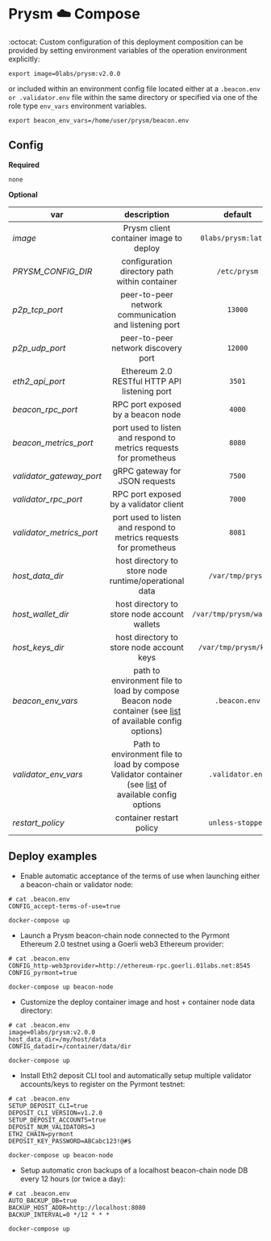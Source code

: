 # Prysm :cloud: Compose

:octocat: Custom configuration of this deployment composition can be provided by setting environment variables of the operation environment explicitly:

`export image=0labs/prysm:v2.0.0`

or included within an environment config file located either at a `.beacon.env or .validator.env` file within the same directory or specified via one of the role type `env_vars` environment variables.

`export beacon_env_vars=/home/user/prysm/beacon.env`

## Config

**Required**

`none`

**Optional**

| var | description | default |
| --- | :---: | :---: |
| *image* | Prysm client container image to deploy | `0labs/prysm:latest` |
| *PRYSM_CONFIG_DIR* | configuration directory path within container | `/etc/prysm` |
| *p2p_tcp_port* | peer-to-peer network communication and listening port | `13000` |
| *p2p_udp_port* | peer-to-peer network discovery port | `12000` |
| *eth2_api_port* | Ethereum 2.0 RESTful HTTP API listening port | `3501` |
| *beacon_rpc_port* | RPC port exposed by a beacon node | `4000` |
| *beacon_metrics_port* | port used to listen and respond to metrics requests for prometheus | `8080` |
| *validator_gateway_port* | gRPC gateway for JSON requests | `7500` |
| *validator_rpc_port* | RPC port exposed by a validator client | `7000` |
| *validator_metrics_port* | port used to listen and respond to metrics requests for prometheus | `8081` |
| *host_data_dir* | host directory to store node runtime/operational data | `/var/tmp/prysm` |
| *host_wallet_dir* | host directory to store node account wallets | `/var/tmp/prysm/wallets` |
| *host_keys_dir* | host directory to store node account keys | `/var/tmp/prysm/keys` |
| *beacon_env_vars* | path to environment file to load by compose Beacon node container (see [list](https://docs.prylabs.network/docs/prysm-usage/parameters/#beacon-node-configuration) of available config options) | `.beacon.env` |
| *validator_env_vars* | Path to environment file to load by compose Validator container (see [list](https://docs.prylabs.network/docs/prysm-usage/parameters/#validator-configuration) of available config options | `.validator.env` |
| *restart_policy* | container restart policy | `unless-stopped` |

## Deploy examples

* Enable automatic acceptance of the terms of use when launching either a beacon-chain or validator node:
```
# cat .beacon.env
CONFIG_accept-terms-of-use=true

docker-compose up
```

* Launch a Prysm beacon-chain node connected to the Pyrmont Ethereum 2.0 testnet using a Goerli web3 Ethereum provider:
```
# cat .beacon.env
CONFIG_http-web3provider=http://ethereum-rpc.goerli.01labs.net:8545
CONFIG_pyrmont=true

docker-compose up beacon-node
```

* Customize the deploy container image and host + container node data directory:
```
# cat .beacon.env
image=0labs/prysm:v2.0.0
host_data_dir=/my/host/data
CONFIG_datadir=/container/data/dir

docker-compose up
```

* Install Eth2 deposit CLI tool and automatically setup multiple validator accounts/keys to register on the Pyrmont testnet:
```
# cat .beacon.env
SETUP_DEPOSIT_CLI=true
DEPOSIT_CLI_VERSION=v1.2.0
SETUP_DEPOSIT_ACCOUNTS=true
DEPOSIT_NUM_VALIDATORS=3
ETH2_CHAIN=pyrmont
DEPOSIT_KEY_PASSWORD=ABCabc123!@#$

docker-compose up beacon-node
```

* Setup automatic cron backups of a localhost beacon-chain node DB every 12 hours (or twice a day):
```
# cat .beacon.env
AUTO_BACKUP_DB=true
BACKUP_HOST_ADDR=http://localhost:8080
BACKUP_INTERVAL=0 */12 * * *

docker-compose up
```
